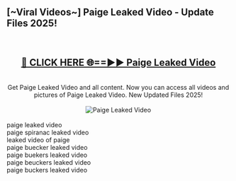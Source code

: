 <h2>[~Viral Videos~] Paige Leaked Video - Update Files 2025!</h2>
<br>
<div align="center">
<h2><a href="https://betterlinks.top/A2PfLJ" rel="nofollow">🔴 CLICK HERE 🌐==►► Paige Leaked Video</a></h2>
<br>
Get Paige Leaked Video and all content. Now you can access all videos and pictures of Paige Leaked Video. New Updated Files 2025!
<br>
<br>
<a href="https://betterlinks.top/A2PfLJ" rel="nofollow" data-target="animated-image.originalLink"><img src="https://i.ibb.co.com/WyWwxjT/player-gif2.gif" alt="Paige Leaked Video" style="max-width: 100%; display: inline-block;" data-target="animated-image.originalImage"></a>
</div>
<br>
paige leaked video<br>
paige spiranac leaked video<br>
leaked video of paige<br>
paige buecker leaked video<br>
paige buekers leaked video<br>
paige beuckers leaked video<br>
paige buckers leaked video